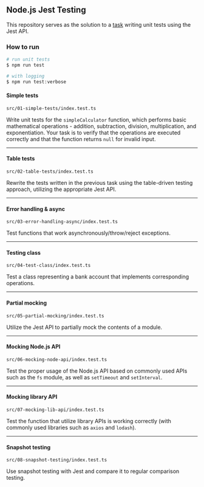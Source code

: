 ## Node.js Jest Testing

This repository serves as the solution to a [task](https://github.com/AlreadyBored/nodejs-assignments/blob/main/assignments/basic-testing/assignment.md) writing unit tests using the Jest API. 


### How to run

```bash
# run unit tests
$ npm run test

# with logging
$ npm run test:verbose
```

#### **Simple tests**

`src/01-simple-tests/index.test.ts`

Write unit tests for the `simpleCalculator` function, which performs basic mathematical operations - addition, subtraction, division, multiplication, and exponentiation. Your task is to verify that the operations are executed correctly and that the function returns `null` for invalid input.

---

#### **Table tests**

`src/02-table-tests/index.test.ts`

Rewrite the tests written in the previous task using the table-driven testing approach, utilizing the appropriate Jest API.

---


#### **Error handling & async**

`src/03-error-handling-async/index.test.ts`

Test functions that work asynchronously/throw/reject exceptions.

---

#### **Testing class**

`src/04-test-class/index.test.ts`

Test a class representing a bank account that implements corresponding operations.

---

#### **Partial mocking**

`src/05-partial-mocking/index.test.ts`

Utilize the Jest API to partially mock the contents of a module.

---

#### **Mocking Node.js API**

`src/06-mocking-node-api/index.test.ts`

Test the proper usage of the Node.js API based on commonly used APIs such as the `fs` module, as well as `setTimeout` and `setInterval`.

---

#### **Mocking library API**

`src/07-mocking-lib-api/index.test.ts`

Test the function that utilize library APIs is working correctly (with commonly used libraries such as `axios` and `lodash`).

---

#### **Snapshot testing**

`src/08-snapshot-testing/index.test.ts`

Use snapshot testing with Jest and compare it to regular comparison testing.